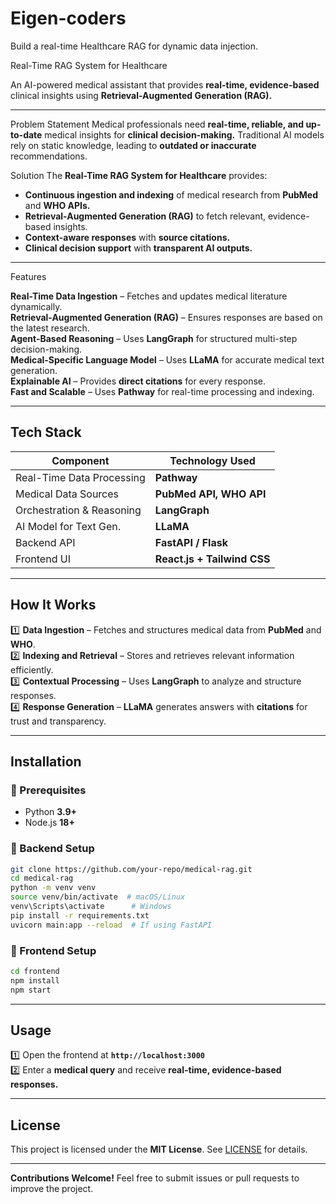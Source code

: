 # Eigen-coders
Build a real-time Healthcare RAG for dynamic data injection.


Real-Time RAG System for Healthcare

An AI-powered medical assistant that provides **real-time, evidence-based** clinical insights using **Retrieval-Augmented Generation (RAG).**

---

Problem Statement
Medical professionals need **real-time, reliable, and up-to-date** medical insights for **clinical decision-making.** Traditional AI models rely on static knowledge, leading to **outdated or inaccurate** recommendations.

Solution
The **Real-Time RAG System for Healthcare** provides:
- **Continuous ingestion and indexing** of medical research from **PubMed** and **WHO APIs.**
- **Retrieval-Augmented Generation (RAG)** to fetch relevant, evidence-based insights.
- **Context-aware responses** with **source citations.**
- **Clinical decision support** with **transparent AI outputs.**

---

 Features
 
**Real-Time Data Ingestion** – Fetches and updates medical literature dynamically.  
**Retrieval-Augmented Generation (RAG)** – Ensures responses are based on the latest research.  
**Agent-Based Reasoning** – Uses **LangGraph** for structured multi-step decision-making.  
**Medical-Specific Language Model** – Uses **LLaMA** for accurate medical text generation.  
**Explainable AI** – Provides **direct citations** for every response.  
**Fast and Scalable** – Uses **Pathway** for real-time processing and indexing.  

---

##  Tech Stack
| **Component**             | **Technology Used**        |
|---------------------------|--------------------------  |
| Real-Time Data Processing | **Pathway**                |
| Medical Data Sources      | **PubMed API, WHO API**    |
| Orchestration & Reasoning | **LangGraph**              |
|  AI Model for Text Gen.   | **LLaMA**                  |
|  Backend API              | **FastAPI / Flask**        |
|  Frontend UI              | **React.js + Tailwind CSS**|

---

##  How It Works
1️⃣ **Data Ingestion** – Fetches and structures medical data from **PubMed** and **WHO**.  
2️⃣ **Indexing and Retrieval** – Stores and retrieves relevant information efficiently.  
3️⃣ **Contextual Processing** – Uses **LangGraph** to analyze and structure responses.  
4️⃣ **Response Generation** – **LLaMA** generates answers with **citations** for trust and transparency.  

---

##  Installation
### 🔹 Prerequisites
- Python **3.9+**
- Node.js **18+**

### 🔹 Backend Setup
```sh
git clone https://github.com/your-repo/medical-rag.git
cd medical-rag
python -m venv venv
source venv/bin/activate  # macOS/Linux
venv\Scripts\activate      # Windows
pip install -r requirements.txt
uvicorn main:app --reload  # If using FastAPI
```

### 🔹 Frontend Setup
```sh
cd frontend
npm install
npm start
```

---

##  Usage
1️⃣ Open the frontend at **`http://localhost:3000`**  
2️⃣ Enter a **medical query** and receive **real-time, evidence-based responses.**  

---

## License
This project is licensed under the **MIT License**. See [LICENSE](LICENSE) for details.  

---

 **Contributions Welcome!** Feel free to submit issues or pull requests to improve the project. 

